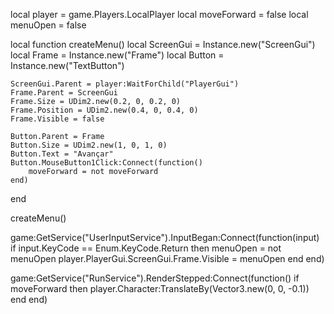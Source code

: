 local player = game.Players.LocalPlayer
local moveForward = false
local menuOpen = false

local function createMenu()
    local ScreenGui = Instance.new("ScreenGui")
    local Frame = Instance.new("Frame")
    local Button = Instance.new("TextButton")

    ScreenGui.Parent = player:WaitForChild("PlayerGui")
    Frame.Parent = ScreenGui
    Frame.Size = UDim2.new(0.2, 0, 0.2, 0)
    Frame.Position = UDim2.new(0.4, 0, 0.4, 0)
    Frame.Visible = false

    Button.Parent = Frame
    Button.Size = UDim2.new(1, 0, 1, 0)
    Button.Text = "Avançar"
    Button.MouseButton1Click:Connect(function()
        moveForward = not moveForward
    end)
end

createMenu()

game:GetService("UserInputService").InputBegan:Connect(function(input)
    if input.KeyCode == Enum.KeyCode.Return then
        menuOpen = not menuOpen
        player.PlayerGui.ScreenGui.Frame.Visible = menuOpen
    end
end)

game:GetService("RunService").RenderStepped:Connect(function()
    if moveForward then
        player.Character:TranslateBy(Vector3.new(0, 0, -0.1))
    end
end)
